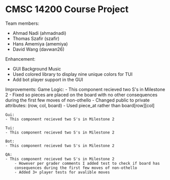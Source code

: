 # CMSC 14200 Course Project

Team members:
- Ahmad Nadi (ahmadnadi)
- Thomas Szafir (szafir)
- Hans Amemiya (amemiya)
- David Wang (davwan26)

Enhancement:
- GUI Background Music
- Used colored library to display nine unique colors for TUI
- Add bot player support in the GUI



Improvements:
    Game Logic: 
    - This component recieved two S's in Milestone 2
    - Fixed so pieces are placed on the board with no other consequences during 
    the first few moves of non-othello
    - Changed public to private attributes: (row, col, board)
    - Used piece_at rather than board[row][col]

    Gui:
    - This component recieved two S's in Milestone 2

    Tui:
    - This component recieved two S's in Milestone 2

    Bot:
    - This component recieved two S's in Milestone 2

    QA:
    - This component recieved two S's in Milestone 2
        - However per grader comments I added test to check if board has 
        consequences during the first few moves of non-othello 
        - Added 3+ player tests for avalible moves
